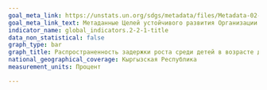 ```yaml
---
goal_meta_link: https://unstats.un.org/sdgs/metadata/files/Metadata-02-02-01.pdf
goal_meta_link_text: Метаданные Целей устойчивого развития Организации Объединённых Нации (pdf 232kB)
indicator_name: global_indicators.2-2-1-title
data_non_statistical: false
graph_type: bar
graph_title: Распространенность задержки роста среди детей в возрасте до пяти лет (среднеквадратичное отклонение от медианного показателя роста к возрасту ребенка в соответствии с нормами роста детей, установленными Всемирной организацией здравоохранения <-2)
national_geographical_coverage: Кыргызская Республика
measurement_units: Процент

---
```

